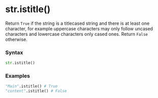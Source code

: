# str.istitle()

Return `True` if the string is a titlecased string and there is at least one character, for example uppercase characters may only follow uncased characters and lowercase characters only cased ones. Return `False` otherwise.

### Syntax

```python
str.istitle()
```

### Examples

```python
"Main".istitle() # True
"content".istitle() # False
```
